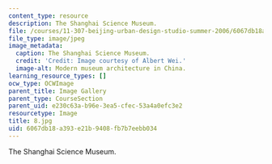 ```yaml
---
content_type: resource
description: The Shanghai Science Museum.
file: /courses/11-307-beijing-urban-design-studio-summer-2006/6067db18a393e21b9408fb7b7eebb034_8.jpg
file_type: image/jpeg
image_metadata:
  caption: The Shanghai Science Museum.
  credit: 'Credit: Image courtesy of Albert Wei.'
  image-alt: Modern museum architecture in China.
learning_resource_types: []
ocw_type: OCWImage
parent_title: Image Gallery
parent_type: CourseSection
parent_uid: e230c63a-b96e-3ea5-cfec-53a4a0efc3e2
resourcetype: Image
title: 8.jpg
uid: 6067db18-a393-e21b-9408-fb7b7eebb034
---
```

The Shanghai Science Museum.

